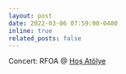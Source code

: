 ```yaml
---
layout: post
date: 2022-03-06 07:59:00-0400
inline: true
related_posts: false
---
```


Concert: RFOA @ [Hoş Atölye](https://www.eventbrite.com/e/ableton-meets-istanbul-by-ableton-ug-istanbul-x-hood-base-x-kendine-has-tickets-278314344697)
